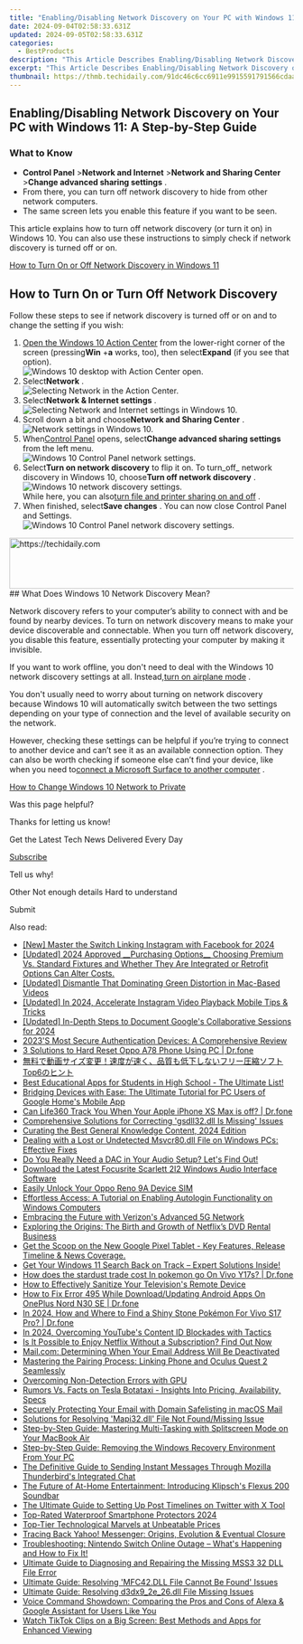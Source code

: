 ```yaml
---
title: "Enabling/Disabling Network Discovery on Your PC with Windows 11: A Step-by-Step Guide"
date: 2024-09-04T02:58:33.631Z
updated: 2024-09-05T02:58:33.631Z
categories:
  - BestProducts
description: "This Article Describes Enabling/Disabling Network Discovery on Your PC with Windows 11: A Step-by-Step Guide"
excerpt: "This Article Describes Enabling/Disabling Network Discovery on Your PC with Windows 11: A Step-by-Step Guide"
thumbnail: https://thmb.techidaily.com/91dc46c6cc6911e9915591791566cdaadd16613fc33817ba0857c51273b662cd.JPG
---
```


## Enabling/Disabling Network Discovery on Your PC with Windows 11: A Step-by-Step Guide
### What to Know

* **Control Panel** \>**Network and Internet** \>**Network and Sharing Center** \>**Change advanced sharing settings** .
* From there, you can turn off network discovery to hide from other network computers.
* The same screen lets you enable this feature if you want to be seen.

 This article explains how to turn off network discovery (or turn it on) in Windows 10\. You can also use these instructions to simply check if network discovery is turned off or on.

[How to Turn On or Off Network Discovery in Windows 11](https://www.lifewire.com/turn-on-network-discovery-windows-11-7963387)

## How to Turn On or Turn Off Network Discovery

 Follow these steps to see if network discovery is turned off or on and to change the setting if you wish:

1. [Open the Windows 10 Action Center](https://www.lifewire.com/the-windows-10-notification-center-what-it-is-and-how-to-use-it-4150756) from the lower-right corner of the screen (pressing**Win** +**a** works, too), then select**Expand** (if you see that option).  
![Windows 10 desktop with Action Center open.](https://www.lifewire.com/thmb/gp-WAUkDBPn0cxP7l6D3N_lvOtI=/1500x0/filters:no_upscale():max_bytes(150000):strip_icc():format(webp)/001-how-to-turn-on-or-off-discovery-network-in-windows-10-cb05f0ab15f64658a1372c42d9b90435.jpg)
2. Select**Network** .  
![Selecting Network in the Action Center.](https://www.lifewire.com/thmb/ZMleUGp-9BsGCwG-dWG2ToQ-aAI=/1500x0/filters:no_upscale():max_bytes(150000):strip_icc():format(webp)/002-how-to-turn-on-or-off-discovery-network-in-windows-10-30cfc2b69eac45b9aff649c3b5a6a5d1.jpg)
3. Select**Network & Internet settings** .  
![Selecting Network and Internet settings in Windows 10.](https://www.lifewire.com/thmb/hzAb1fly6wKEIUDRR7xImR89ae8=/1500x0/filters:no_upscale():max_bytes(150000):strip_icc():format(webp)/003-how-to-turn-on-or-off-discovery-network-in-windows-10-9bc5681e91c24a8ca02cad8c7b13aed8.jpg)
4. Scroll down a bit and choose**Network and Sharing Center** .  
![Network settings in Windows 10.](https://www.lifewire.com/thmb/qnolazVfasJbC970PLRkOphPJ3Y=/1500x0/filters:no_upscale():max_bytes(150000):strip_icc():format(webp)/004-how-to-turn-on-or-off-discovery-network-in-windows-10-1a4eb35ff184483fbbc8900e3a625ff9.jpg)
5. When[Control Panel](https://www.lifewire.com/control-panel-2625841) opens, select**Change advanced sharing settings** from the left menu.  
![Windows 10 Control Panel network settings.](https://www.lifewire.com/thmb/vspgoHAgXFE9GTLJrOA8k7Xaiqg=/1500x0/filters:no_upscale():max_bytes(150000):strip_icc():format(webp)/005-how-to-turn-on-or-off-discovery-network-in-windows-10-ba43069cb90246c998756a627b40a8ae.jpg)
6. Select**Turn on network discovery** to flip it on. To turn_off_ network discovery in Windows 10, choose**Turn off network discovery** .  
![Windows 10 network discovery settings.](https://www.lifewire.com/thmb/1sRkqQMn4YalJmeFZGoznJPvkB4=/1500x0/filters:no_upscale():max_bytes(150000):strip_icc():format(webp)/006-how-to-turn-on-or-off-discovery-network-in-windows-10-8beea7877c9c4399a61dafe0ddacfa74.jpg)  
 While here, you can also[turn file and printer sharing on and off](https://www.lifewire.com/windows-file-and-printer-sharing-818221) .
7. When finished, select**Save changes** . You can now close Control Panel and Settings.  
![Windows 10 Control Panel network discovery settings.](https://www.lifewire.com/thmb/K4SteWQHwkacaUCwBp9t7fdzrkw=/1500x0/filters:no_upscale():max_bytes(150000):strip_icc():format(webp)/007-how-to-turn-on-or-off-discovery-network-in-windows-10-c725b34b5e164b928fe5cb5d3d355a69.jpg)

<!-- affiliate ads begin -->
<a href="https://dhgate.sjv.io/c/5597632/1175223/12108" target="_top" id="1175223">
  <img src="//a.impactradius-go.com/display-ad/12108-1175223" border="0" alt="https://techidaily.com" width="728" height="90"/>
</a>
<img height="0" width="0" src="https://dhgate.sjv.io/i/5597632/1175223/12108" style="position:absolute;visibility:hidden;" border="0" />
<!-- affiliate ads end -->
## What Does Windows 10 Network Discovery Mean?

 Network discovery refers to your computer’s ability to connect with and be found by nearby devices. To turn on network discovery means to make your device discoverable and connectable. When you turn off network discovery, you disable this feature, essentially protecting your computer by making it invisible.

 If you want to work offline, you don't need to deal with the Windows 10 network discovery settings at all. Instead,[turn on airplane mode](https://www.lifewire.com/windows-10-and-android-airplane-modes-4148142) .

 You don't usually need to worry about turning on network discovery because Windows 10 will automatically switch between the two settings depending on your type of connection and the level of available security on the network.

 However, checking these settings can be helpful if you’re trying to connect to another device and can’t see it as an available connection option. They can also be worth checking if someone else can’t find your device, like when you need to[connect a Microsoft Surface to another computer](https://www.lifewire.com/connect-microsoft-surface-to-another-computer-5115391) .

[How to Change Windows 10 Network to Private](https://www.lifewire.com/change-networks-to-private-on-windows-10-5185933)

Was this page helpful?

Thanks for letting us know!

 Get the Latest Tech News Delivered Every Day

[Subscribe](https://www.lifewire.com/#)

Tell us why!

 Other  Not enough details  Hard to understand

 Submit

<ins class="adsbygoogle"
     style="display:block"
     data-ad-format="autorelaxed"
     data-ad-client="ca-pub-7571918770474297"
     data-ad-slot="1223367746"></ins>



<ins class="adsbygoogle"
     style="display:block"
     data-ad-client="ca-pub-7571918770474297"
     data-ad-slot="8358498916"
     data-ad-format="auto"
     data-full-width-responsive="true"></ins>

<span class="atpl-alsoreadstyle">Also read:</span>
<div><ul>
<li><a href="https://instagram-clips.techidaily.com/new-master-the-switch-linking-instagram-with-facebook-for-2024/"><u>[New] Master the Switch  Linking Instagram with Facebook for 2024</u></a></li>
<li><a href="https://youtube-webster.techidaily.com/ed-2024-approved-purchasing-options-choosing-premium-vs-standard-fixtures-and-whether-they-are-integrated-or-retrofit-options-can-alter-costs/"><u>[Updated] 2024 Approved  __Purchasing Options__  Choosing Premium Vs. Standard Fixtures and Whether They Are Integrated or Retrofit Options Can Alter Costs.</u></a></li>
<li><a href="https://youtube-clips.techidaily.com/updated-dismantle-that-dominating-green-distortion-in-mac-based-videos/"><u>[Updated] Dismantle That Dominating Green Distortion in Mac-Based Videos</u></a></li>
<li><a href="https://instagram-clips.techidaily.com/updated-in-2024-accelerate-instagram-video-playback-mobile-tips-and-tricks/"><u>[Updated] In 2024, Accelerate Instagram Video Playback  Mobile Tips & Tricks</u></a></li>
<li><a href="https://visual-screen-recording.techidaily.com/updated-in-depth-steps-to-document-googles-collaborative-sessions-for-2024/"><u>[Updated] In-Depth Steps to Document Google's Collaborative Sessions for 2024</u></a></li>
<li><a href="https://buynow-marvelous.techidaily.com/2023s-most-secure-authentication-devices-a-comprehensive-review/"><u>2023'S Most Secure Authentication Devices: A Comprehensive Review</u></a></li>
<li><a href="https://phone-solutions.techidaily.com/3-solutions-to-hard-reset-oppo-a78-phone-using-pc-drfone-by-drfone-reset-android-reset-android/"><u>3 Solutions to Hard Reset Oppo A78 Phone Using PC | Dr.fone</u></a></li>
<li><a href="https://some-approaches.techidaily.com/top6/"><u>無料で動画サイズ変更！速度が速く、品質も低下しないフリー圧縮ソフトTop6のヒント</u></a></li>
<li><a href="https://tech-recovery.techidaily.com/best-educational-apps-for-students-in-high-school-the-ultimate-list/"><u>Best Educational Apps for Students in High School - The Ultimate List!</u></a></li>
<li><a href="https://tech-recovery.techidaily.com/bridging-devices-with-ease-the-ultimate-tutorial-for-pc-users-of-google-homes-mobile-app/"><u>Bridging Devices with Ease: The Ultimate Tutorial for PC Users of Google Home's Mobile App</u></a></li>
<li><a href="https://fake-location.techidaily.com/can-life360-track-you-when-your-apple-iphone-xs-max-is-off-drfone-by-drfone-virtual-ios/"><u>Can Life360 Track You When Your Apple iPhone XS Max is off? | Dr.fone</u></a></li>
<li><a href="https://tech-recovery.techidaily.com/comprehensive-solutions-for-correcting-gsdll32dll-is-missing-issues/"><u>Comprehensive Solutions for Correcting 'gsdll32.dll Is Missing' Issues</u></a></li>
<li><a href="https://fox-helps.techidaily.com/curating-the-best-general-knowledge-content-2024-edition/"><u>Curating the Best General Knowledge Content, 2024 Edition</u></a></li>
<li><a href="https://tech-recovery.techidaily.com/dealing-with-a-lost-or-undetected-msvcr80dll-file-on-windows-pcs-effective-fixes/"><u>Dealing with a Lost or Undetected Msvcr80.dll File on Windows PCs: Effective Fixes</u></a></li>
<li><a href="https://tech-recovery.techidaily.com/do-you-really-need-a-dac-in-your-audio-setup-lets-find-out/"><u>Do You Really Need a DAC in Your Audio Setup? Let's Find Out!</u></a></li>
<li><a href="https://hardware-updates.techidaily.com/download-the-latest-focusrite-scarlett-2i2-windows-audio-interface-software/"><u>Download the Latest Focusrite Scarlett 2I2 Windows Audio Interface Software</u></a></li>
<li><a href="https://sim-unlock.techidaily.com/easily-unlock-your-oppo-reno-9a-device-sim-by-drfone-android/"><u>Easily Unlock Your Oppo Reno 9A Device SIM</u></a></li>
<li><a href="https://tech-recovery.techidaily.com/effortless-access-a-tutorial-on-enabling-autologin-functionality-on-windows-computers/"><u>Effortless Access: A Tutorial on Enabling Autologin Functionality on Windows Computers</u></a></li>
<li><a href="https://tech-recovery.techidaily.com/embracing-the-future-with-verizons-advanced-5g-network/"><u>Embracing the Future with Verizon's Advanced 5G Network</u></a></li>
<li><a href="https://tech-recovery.techidaily.com/exploring-the-origins-the-birth-and-growth-of-netflixs-dvd-rental-business/"><u>Exploring the Origins: The Birth and Growth of Netflix’s DVD Rental Business</u></a></li>
<li><a href="https://tech-recovery.techidaily.com/1722897721115-get-the-scoop-on-the-new-google-pixel-tablet-key-features-release-timeline-and-news-coverage/"><u>Get the Scoop on the New Google Pixel Tablet - Key Features, Release Timeline & News Coverage.</u></a></li>
<li><a href="https://tech-recovery.techidaily.com/get-your-windows-11-search-back-on-track-expert-solutions-inside/"><u>Get Your Windows 11 Search Back on Track – Expert Solutions Inside!</u></a></li>
<li><a href="https://change-location.techidaily.com/how-does-the-stardust-trade-cost-in-pokemon-go-on-vivo-y17s-drfone-by-drfone-virtual-android/"><u>How does the stardust trade cost In pokemon go On Vivo Y17s? | Dr.fone</u></a></li>
<li><a href="https://tech-recovery.techidaily.com/how-to-effectively-sanitize-your-televisions-remote-device/"><u>How to Effectively Sanitize Your Television's Remote Device</u></a></li>
<li><a href="https://change-location.techidaily.com/how-to-fix-error-495-while-downloadupdating-android-apps-on-oneplus-nord-n30-se-drfone-by-drfone-fix-android-problems-fix-android-problems/"><u>How to Fix Error 495 While Download/Updating Android Apps On OnePlus Nord N30 SE | Dr.fone</u></a></li>
<li><a href="https://change-location.techidaily.com/in-2024-how-and-where-to-find-a-shiny-stone-pokemon-for-vivo-s17-pro-drfone-by-drfone-virtual-android/"><u>In 2024, How and Where to Find a Shiny Stone Pokémon For Vivo S17 Pro? | Dr.fone</u></a></li>
<li><a href="https://youtube-stream.techidaily.com/in-2024-overcoming-youtubes-content-id-blockades-with-tactics/"><u>In 2024, Overcoming YouTube's Content ID Blockades with Tactics</u></a></li>
<li><a href="https://tech-recovery.techidaily.com/is-it-possible-to-enjoy-netflix-without-a-subscription-find-out-now/"><u>Is It Possible to Enjoy Netflix Without a Subscription? Find Out Now</u></a></li>
<li><a href="https://tech-recovery.techidaily.com/mailcom-determining-when-your-email-address-will-be-deactivated/"><u>Mail.com: Determining When Your Email Address Will Be Deactivated</u></a></li>
<li><a href="https://tech-recovery.techidaily.com/mastering-the-pairing-process-linking-phone-and-oculus-quest-2-seamlessly/"><u>Mastering the Pairing Process: Linking Phone and Oculus Quest 2 Seamlessly</u></a></li>
<li><a href="https://network-issues.techidaily.com/overcoming-non-detection-errors-with-gpu/"><u>Overcoming Non-Detection Errors with GPU</u></a></li>
<li><a href="https://tech-recovery.techidaily.com/rumors-vs-facts-on-tesla-botataxi-insights-into-pricing-availability-specs/"><u>Rumors Vs. Facts on Tesla Botataxi - Insights Into Pricing, Availability, Specs</u></a></li>
<li><a href="https://tech-recovery.techidaily.com/securely-protecting-your-email-with-domain-safelisting-in-macos-mail/"><u>Securely Protecting Your Email with Domain Safelisting in macOS Mail</u></a></li>
<li><a href="https://tech-recovery.techidaily.com/solutions-for-resolving-mapi32dll-file-not-foundmissing-issue/"><u>Solutions for Resolving 'Mapi32.dll' File Not Found/Missing Issue</u></a></li>
<li><a href="https://tech-recovery.techidaily.com/step-by-step-guide-mastering-multi-tasking-with-splitscreen-mode-on-your-macbook-air/"><u>Step-by-Step Guide: Mastering Multi-Tasking with Splitscreen Mode on Your MacBook Air</u></a></li>
<li><a href="https://tech-recovery.techidaily.com/step-by-step-guide-removing-the-windows-recovery-environment-from-your-pc/"><u>Step-by-Step Guide: Removing the Windows Recovery Environment From Your PC</u></a></li>
<li><a href="https://tech-recovery.techidaily.com/the-definitive-guide-to-sending-instant-messages-through-mozilla-thunderbirds-integrated-chat/"><u>The Definitive Guide to Sending Instant Messages Through Mozilla Thunderbird's Integrated Chat</u></a></li>
<li><a href="https://buynow-info.techidaily.com/the-future-of-at-home-entertainment-introducing-klipschs-flexus-200-soundbar/"><u>The Future of At-Home Entertainment: Introducing Klipsch's Flexus 200 Soundbar</u></a></li>
<li><a href="https://tech-recovery.techidaily.com/the-ultimate-guide-to-setting-up-post-timelines-on-twitter-with-x-tool/"><u>The Ultimate Guide to Setting Up Post Timelines on Twitter with X Tool</u></a></li>
<li><a href="https://tech-recovery.techidaily.com/top-rated-waterproof-smartphone-protectors-2024/"><u>Top-Rated Waterproof Smartphone Protectors 2024</u></a></li>
<li><a href="https://tech-recovery.techidaily.com/top-tier-technological-marvels-at-unbeatable-prices/"><u>Top-Tier Technological Marvels at Unbeatable Prices</u></a></li>
<li><a href="https://tech-recovery.techidaily.com/tracing-back-yahoo-messenger-origins-evolution-and-eventual-closure/"><u>Tracing Back Yahoo! Messenger: Origins, Evolution & Eventual Closure</u></a></li>
<li><a href="https://tech-recovery.techidaily.com/troubleshooting-nintendo-switch-online-outage-whats-happening-and-how-to-fix-it/"><u>Troubleshooting: Nintendo Switch Online Outage – What's Happening and How to Fix It!</u></a></li>
<li><a href="https://tech-recovery.techidaily.com/ultimate-guide-to-diagnosing-and-repairing-the-missing-mss3-32-dll-file-error/"><u>Ultimate Guide to Diagnosing and Repairing the Missing MSS3 32 DLL File Error</u></a></li>
<li><a href="https://tech-recovery.techidaily.com/ultimate-guide-resolving-mfc42dll-file-cannot-be-found-issues/"><u>Ultimate Guide: Resolving 'MFC42.DLL File Cannot Be Found' Issues</u></a></li>
<li><a href="https://tech-recovery.techidaily.com/ultimate-guide-resolving-d3dx92e26dll-file-missing-issues/"><u>Ultimate Guide: Resolving d3dx9_2e_26.dll File Missing Issues</u></a></li>
<li><a href="https://tech-recovery.techidaily.com/voice-command-showdown-comparing-the-pros-and-cons-of-alexa-and-google-assistant-for-users-like-you/"><u>Voice Command Showdown: Comparing the Pros and Cons of Alexa & Google Assistant for Users Like You</u></a></li>
<li><a href="https://tech-recovery.techidaily.com/watch-tiktok-clips-on-a-big-screen-best-methods-and-apps-for-enhanced-viewing/"><u>Watch TikTok Clips on a Big Screen: Best Methods and Apps for Enhanced Viewing</u></a></li>
</ul></div>
